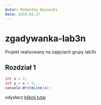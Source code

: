 ```yaml
---
Autor: Radosław Wąsowski
Data: 2019.03.17
---
```


# zgadywanka-lab3n
Projekt realizowany na zajęciach grupy lab3n

## Rozdział 1

```csharp
int x = 1;
int y = x + 2;
console.WriteLine(x);
```

odysłacz [kliknij tutaj](http://e.wsei.edu.pl)
